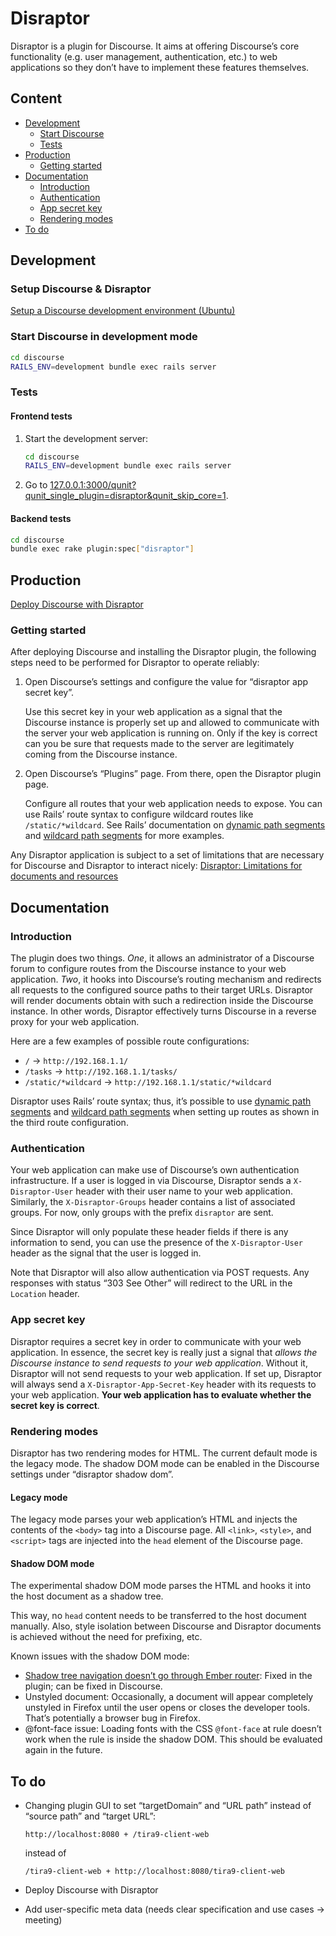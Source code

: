 # Disraptor

Disraptor is a plugin for Discourse. It aims at offering Discourse’s core functionality (e.g. user management, authentication, etc.) to web applications so they don’t have to implement these features themselves.



## Content

- [Development](#development)
  - [Start Discourse](#start-discourse)
  - [Tests](#tests)
- [Production](#production)
  - [Getting started](#getting-started)
- [Documentation](#documentation)
  - [Introduction](#introduction)
  - [Authentication](#authentication)
  - [App secret key](#app-secret-key)
  - [Rendering modes](#rendering-modes)
- [To do](#to-do)



## Development

### Setup Discourse & Disraptor

[Setup a Discourse development environment (Ubuntu)](docs/setup-a-discourse-development-environment-ubuntu.md)

### Start Discourse in development mode

```sh
cd discourse
RAILS_ENV=development bundle exec rails server
```

### Tests

#### Frontend tests

1. Start the development server:

   ```sh
   cd discourse
   RAILS_ENV=development bundle exec rails server
   ```

2. Go to [127.0.0.1:3000/qunit?qunit_single_plugin=disraptor&qunit_skip_core=1](http://127.0.0.1:3000/qunit?qunit_single_plugin=disraptor&qunit_skip_core=1).

#### Backend tests

```sh
cd discourse
bundle exec rake plugin:spec["disraptor"]
```



## Production

[Deploy Discourse with Disraptor](docs/deploy-discourse-with-disraptor.md)



### Getting started

After deploying Discourse and installing the Disraptor plugin, the following steps need to be performed for Disraptor to operate reliably:

1. Open Discourse’s settings and configure the value for “disraptor app secret key”.

   Use this secret key in your web application as a signal that the Discourse instance is properly set up and allowed to communicate with the server your web application is running on. Only if the key is correct can you be sure that requests made to the server are legitimately coming from the Discourse instance.

2. Open Discourse’s “Plugins” page. From there, open the Disraptor plugin page.

   Configure all routes that your web application needs to expose. You can use Rails’ route syntax to configure wildcard routes like `/static/*wildcard`. See Rails’ documentation on [dynamic path segments](https://guides.rubyonrails.org/routing.html#dynamic-segments) and [wildcard path segments](https://guides.rubyonrails.org/routing.html#route-globbing-and-wildcard-segments) for more examples.

Any Disraptor application is subject to a set of limitations that are necessary for Discourse and Disraptor to interact nicely: [Disraptor: Limitations for documents and resources](https://github.com/disraptor/disraptor/wiki/Disraptor:-Limitations-for-documents-and-resources#url-paths-must-not-be-file-relative)



## Documentation

### Introduction

The plugin does two things. *One*, it allows an administrator of a Discourse forum to configure routes from the Discourse instance to your web application. *Two*, it hooks into Discourse’s routing mechanism and redirects all requests to the configured source paths to their target URLs. Disraptor will render documents obtain with such a redirection inside the Discourse instance. In other words, Disraptor effectively turns Discourse in a reverse proxy for your web application.

Here are a few examples of possible route configurations:

- `/` → `http://192.168.1.1/`
- `/tasks` → `http://192.168.1.1/tasks/`
- `/static/*wildcard` → `http://192.168.1.1/static/*wildcard`

Disraptor uses Rails’ route syntax; thus, it’s possible to use [dynamic path segments](https://guides.rubyonrails.org/routing.html#dynamic-segments) and [wildcard path segments](https://guides.rubyonrails.org/routing.html#route-globbing-and-wildcard-segments) when setting up routes as shown in the third route configuration.



### Authentication

Your web application can make use of Discourse’s own authentication infrastructure. If a user is logged in via Discourse, Disraptor sends a `X-Disraptor-User` header with their user name to your web application. Similarly, the `X-Disraptor-Groups` header contains a list of associated groups. For now, only groups with the prefix `disraptor` are sent.

Since Disraptor will only populate these header fields if there is any information to send, you can use the presence of the `X-Disraptor-User` header as the signal that the user is logged in.

Note that Disraptor will also allow authentication via POST requests. Any responses with status “303 See Other” will redirect to the URL in the `Location` header.



### App secret key

Disraptor requires a secret key in order to communicate with your web application. In essence, the secret key is really just a signal that *allows the Discourse instance to send requests to your web application*. Without it, Disraptor will not send requests to your web application. If set up, Disraptor will always send a `X-Disraptor-App-Secret-Key` header with its requests to your web application. **Your web application has to evaluate whether the secret key is correct**.



### Rendering modes

Disraptor has two rendering modes for HTML. The current default mode is the legacy mode. The shadow DOM mode can be enabled in the Discourse settings under “disraptor shadow dom”.

#### Legacy mode

The legacy mode parses your web application’s HTML and injects the contents of the `<body>` tag into a Discourse page. All `<link>`, `<style>`, and `<script>` tags are injected into the `head` element of the Discourse page.

#### Shadow DOM mode

The experimental shadow DOM mode parses the HTML and hooks it into the host document as a shadow tree.

This way, no `head` content needs to be transferred to the host document manually. Also, style isolation between Discourse and Disraptor documents is achieved without the need for prefixing, etc.

Known issues with the shadow DOM mode:

- [Shadow tree navigation doesn’t go through Ember router](https://meta.discourse.org/t/shadow-tree-navigation-doesn-t-go-through-ember-router/103712): Fixed in the plugin; can be fixed in Discourse.
- Unstyled document: Occasionally, a document will appear completely unstyled in Firefox until the user opens or closes the developer tools. That’s potentially a browser bug in Firefox.
- @font-face issue: Loading fonts with the CSS `@font-face` at rule doesn’t work when the rule is inside the shadow DOM. This should be evaluated again in the future.




## To do

- Changing plugin GUI to set “targetDomain” and “URL path” instead of “source path” and “target URL”:

  ```
  http://localhost:8080 + /tira9-client-web
  ```

  instead of

  ```
  /tira9-client-web + http://localhost:8080/tira9-client-web
  ```

- Deploy Discourse with Disraptor
- Add user-specific meta data (needs clear specification and use cases → meeting)
